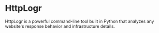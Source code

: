# HttpLogr
HttpLogr is a powerful command-line tool built in Python that analyzes any website's response behavior and infrastructure details.
